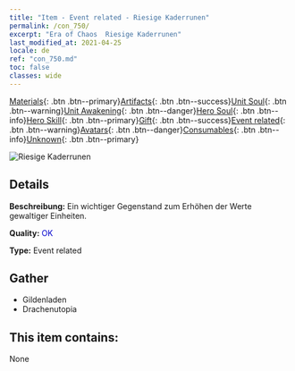 ```yaml
---
title: "Item - Event related - Riesige Kaderrunen"
permalink: /con_750/
excerpt: "Era of Chaos  Riesige Kaderrunen"
last_modified_at: 2021-04-25
locale: de
ref: "con_750.md"
toc: false
classes: wide
---
```

 [Materials](/ItemsDE/){: .btn .btn--primary}[Artifacts](/ItemsDE/Artifacts/){: .btn .btn--success}[Unit Soul](/ItemsDE/UnitSoul/){: .btn .btn--warning}[Unit Awakening](/ItemsDE/UnitAwakening/){: .btn .btn--danger}[Hero Soul](/ItemsDE/HeroSoul/){: .btn .btn--info}[Hero Skill](/ItemsDE/HeroSkill/){: .btn .btn--primary}[Gift](/ItemsDE/Gift/){: .btn .btn--success}[Event related](/ItemsDE/Events/){: .btn .btn--warning}[Avatars](/ItemsDE/Avatars/){: .btn .btn--danger}[Consumables](/ItemsDE/Consumables/){: .btn .btn--info}[Unknown](/ItemsDE/Unknown/){: .btn .btn--primary}

 ![Riesige Kaderrunen](/images/t/i_tool_tujian9.png)

## Details
 **Beschreibung:** Ein wichtiger Gegenstand zum Erhöhen der Werte gewaltiger Einheiten.

 **Quality:** <span style="color: #0000CD">OK</span>

 **Type:** Event related

## Gather

*    Gildenladen 
*    Drachenutopia 

## This item contains:

  None

